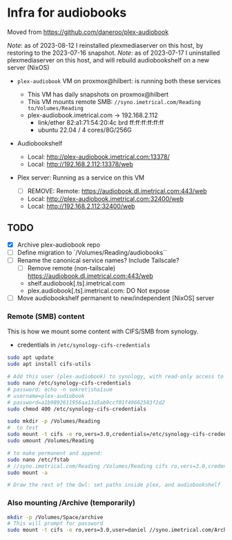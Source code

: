 # Infra for audiobooks

Moved from <https://github.com/daneroo/plex-audiobook>

_Note_: as of 2023-08-12 I reinstalled plexmediaserver on this host, by restoring to the 2023-07-16 snapshot.
_Note_: as of 2023-07-17 I uninstalled plexmediaserver on this host, and will rebuild audiobookshelf on a new server (NixOS)

- `plex-audiobook` VM on proxmox@hilbert: is running both these services

  - This VM has daily snapshots on proxmox@hilbert
  - This VM mounts remote SMB: `//syno.imetrical.com/Reading to/Volumes/Reading`
  - plex-audiobook.imetrical.com -> 192.168.2.112
    - link/ether 82:a1:71:54:20:4c brd ff:ff:ff:ff:ff:ff
    - ubuntu 22.04 / 4 cores/8G/256G

- Audiobookshelf

  - Local: <http://plex-audiobook.imetrical.com:13378/>
  - Local: <http://192.168.2.112:13378/web>

- Plex server: Running as a service on this VM
  - [ ] REMOVE: Remote: <https://audiobook.dl.imetrical.com:443/web>
  - Local: <http://plex-audiobook.imetrical.com:32400/web>
  - Local: <http://192.168.2.112:32400/web>

## TODO

- [x] Archive plex-audiobook repo
- [ ] Define migration to `/Volumes/Reading/audiobooks``
- [ ] Rename the canonical service names? Include Tailscale?
  - [ ] Remove remote (non-tailscale) <https://audiobook.dl.imetrical.com:443/web>
  - shelf.audiobook[.ts].imetrical.com
  - plex.audiobook[.ts].imetrical.com: DO Not expose
- [ ] Move audiobookshelf permanent to new/independent [NixOS] server

### Remote (SMB) content

This is how we mount some content with CIFS/SMB from synology.

- credentials in `/etc/synology-cifs-credentials`

```bash
sudo apt update
sudo apt install cifs-utils

# Add this user (plex-audiobook) to synology, with read-only access to Share(s)
sudo nano /etc/synology-cifs-credentials
# password: echo -n sekret|sha1sum
# username=plex-audiobook
# password=a1b9892611956aa13a5ab9ccf01f49662583f2d2
sudo chmod 400 /etc/synology-cifs-credentials

sudo mkdir -p /Volumes/Reading
#  to test
sudo mount -t cifs -o ro,vers=3.0,credentials=/etc/synology-cifs-credentials //syno.imetrical.com/Reading /Volumes/Reading
sudo umount /Volumes/Reading

# to make permanent and append:
sudo nano /etc/fstab
# //syno.imetrical.com/Reading /Volumes/Reading cifs ro,vers=3.0,credentials=/etc/synology-cifs-credentials
sudo mount -a

# Draw the rest of the Owl: set paths inside plex, and audiobookshelf
```

### Also mounting /Archive (temporarily)

```bash
mkdir -p /Volumes/Space/archive
# This will prompt for password
sudo mount -t cifs -o ro,vers=3.0,user=daniel //syno.imetrical.com/Archive /Volumes/Space/archive
```
